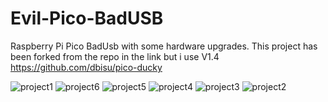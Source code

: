 # Evil-Pico-BadUSB
Raspberry Pi Pico BadUsb with some hardware upgrades.
This project has been forked from the repo in the link but i use V1.4 https://github.com/dbisu/pico-ducky

![project1](https://github.com/omerbaysoy/evil-pico-BadUSB/assets/134011706/c24eee6e-48b8-4039-9e17-8062321e50cf)
![project6](https://github.com/omerbaysoy/evil-pico-BadUSB/assets/134011706/3b36aebe-504d-4d95-8513-378ae3cba845)
![project5](https://github.com/omerbaysoy/evil-pico-BadUSB/assets/134011706/1e838bde-1078-4f69-81d5-fb8394128cb8)
![project4](https://github.com/omerbaysoy/evil-pico-BadUSB/assets/134011706/7360df40-57eb-4b7b-be27-c3794fd51025)
![project3](https://github.com/omerbaysoy/evil-pico-BadUSB/assets/134011706/ff23645a-8b7c-4d5d-a6d1-64d6c555c456)
![project2](https://github.com/omerbaysoy/evil-pico-BadUSB/assets/134011706/5d9d9f04-bd0e-46ee-a607-c4df7651447b)
